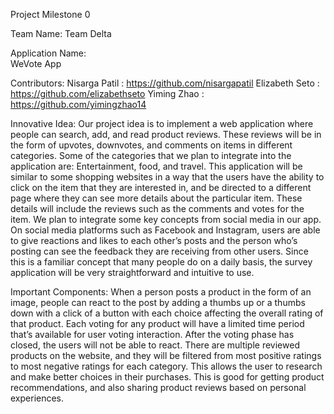 Project Milestone 0

Team Name: 
      	Team Delta

Application Name:   
      	WeVote App 

Contributors: 
      	Nisarga Patil : https://github.com/nisargapatil
      	Elizabeth Seto : https://github.com/elizabethseto
      	Yiming Zhao : https://github.com/yimingzhao14

Innovative Idea:
	Our project idea is to implement a web application where people can search, add, and read product reviews. These reviews will be in the form of upvotes, downvotes, and comments on items in different categories. Some of the categories that we plan to integrate into the application are: Entertainment, food, and travel. This application will be similar to some shopping websites in a way that the users have the ability to click on the item that they are interested in, and be directed to a different page where they can see more details about the particular item. These details will include the reviews such as the comments and votes for the item. 
 	We plan to integrate some key concepts from social media in our app. On social media platforms such as Facebook and Instagram, users are able to give reactions and likes to each other’s posts and the person who’s posting can see the feedback they are receiving from other users. Since this is a familiar concept that many people do on a daily basis, the survey application will be very straightforward and intuitive to use.

Important Components:
	When a person posts a product in the form of an image, people can react to the post by adding a thumbs up or a thumbs down with a click of a button with each choice affecting the overall rating of that product. Each voting for any product will have a limited time period that’s available for user voting interaction. After the voting phase has closed, the users will not be able to react. There are multiple reviewed products on the website, and they will be filtered from most positive ratings to most negative ratings for each category. This allows the user to research and make better choices in their purchases. This is good for getting product recommendations, and also sharing product reviews based on personal experiences.

